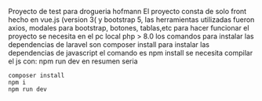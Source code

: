 Proyecto de test para drogueria hofmann
El proyecto consta de solo front hecho en vue.js (version 3( y bootstrap 5, las herramientas utilizadas fueron axios, modales para bootstrap, botones, tablas,etc
para hacer funcionar el proyecto se necesita en el pc local php > 8.0 los comandos para instalar las dependencias de laravel son
composer install
para instalar las dependencias de javascript el comando es
npm install
se necesita compilar el js con: 
npm run dev
en resumen seria 
```
composer install
npm i
npm run dev
```
